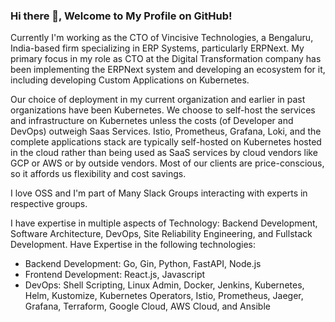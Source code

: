 ### Hi there 👋, Welcome to My Profile on GitHub!

Currently I'm working as the CTO of Vincisive Technologies, a Bengaluru, India-based firm specializing in ERP Systems, particularly ERPNext. My primary focus in my role as CTO at the Digital Transformation company has been implementing the ERPNext system and developing an ecosystem for it, including developing Custom Applications on Kubernetes.

Our choice of deployment in my current organization and earlier in past organizations have been Kubernetes. We choose to self-host the services and infrastructure on Kubernetes unless the costs (of Developer and DevOps) outweigh Saas Services. Istio, Prometheus, Grafana, Loki, and the complete applications stack are typically self-hosted on Kubernetes hosted in the cloud rather than being used as SaaS services by cloud vendors like GCP or AWS or by outside vendors. Most of our clients are price-conscious, so it affords us flexibility and cost savings.

I love OSS and I'm part of Many Slack Groups interacting with experts in respective groups.

I have expertise in multiple aspects of Technology: Backend Development, Software Architecture, DevOps, Site Reliability Engineering, and Fullstack Development. Have Expertise in the following technologies:
  * Backend Development: Go, Gin, Python, FastAPI, Node.js
  * Frontend Development: React.js, Javascript
  * DevOps: Shell Scripting, Linux Admin, Docker, Jenkins, Kubernetes, Helm, Kustomize, Kubernetes Operators, Istio, Prometheus, Jaeger, Grafana,  Terraform, Google Cloud, AWS Cloud, and Ansible

<!--
**doraa7/doraa7** is a ✨ _special_ ✨ repository because its `README.md` (this file) appears on your GitHub profile.

Here are some ideas to get you started:

- 🔭 I’m currently working on ...
- 🌱 I’m currently learning ...
- 👯 I’m looking to collaborate on ...
- 🤔 I’m looking for help with ...
- 💬 Ask me about ...
- 📫 How to reach me: ...
- 😄 Pronouns: ...
- ⚡ Fun fact: ...
-->
